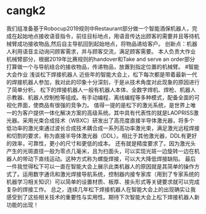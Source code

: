# cangk2
我们组准备基于Robocup2019规则中Restaurant部分做一个智能酒保机器人，完成在起始地点接收语音指令，前往目标地点，用语音传达出顾客的需要并且等待机械臂成功接收物品,然后自主导航回到起始地点，将物品递给客户。
创新点：机器人利用语音主动询问顾客需求，并与顾客交流，满足顾客需要。
本人负责大作业机械臂部分，根据2019年比赛规则的handover和Take and serve an order部分打算做一个与导航结合的接收物品，传递物品，放置到指定位置的机械臂。
#智能大会作业
                                                         浅谈松下焊接机器人
    近些年的智能大会上，松下每次都是带着最新一代的焊接机器人参加，我对此的印象十分深刻，于是从技术角度对此现象的原因进行了简单分析。
松下的焊接机器人一般有机器人本体、全数字焊机、焊枪、机器人示教器、机器人控制枪等组成。有手动编程、离线编程等多种模式，配备全面的可视化界面，使商品有很强的竞争力。
    值得一提的是松下的激光系统，是世界上唯一的为客户提供一体化解决方案的高级系统。其中具有代表性的就是LAOPRISS激光器。采用光束合成技术（WBXC）研发出了高亮度直接半导体激光器，将多个低功率的激光束通过波长合成技术耦合成一系列高功率激光束，满足激光远程焊接和切割的要求，称为直接半导体激光器（DDL）。相比于其他激光器，DDL有更好的效率，可靠性，更小的尺寸和更低的成本。
    还有就是精度要求了。因为激光头产生的光斑直径一般为零点几毫米，且为扫面头，可以实现光斑一边旋转一边在机器人的带动下直线运动。这种方式称为螺旋焊接，可以大大降低焊接缺陷。
    最后一件我觉得松下可以一直在智能大会上展示此类机器人的原因就是其简单的操作方式了。运用数字通讯和激光焊接导航系统，控制器内接专家库（用到了专家系统的机器学习相关知识）可以简单的设置材质、板厚、接头形式等关键要求就可以完成复杂的焊接工作。
    总之，连续几年松下焊接机器人在智能大会上的出现确实让我感受到了这些相关技术的重要性与实用性。期待下次智能大会上松下焊接机器人新功能的出现！
